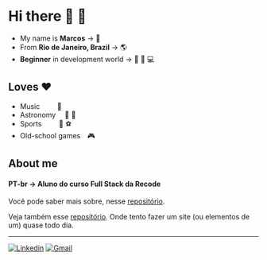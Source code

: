# Hi there :wave: :wave:

- My name is **Marcos** → :man:
- From **Rio de Janeiro, Brazil** → :earth_americas:
- **Beginner** in development world →  :notebook: :construction: :computer:

## Loves :heart:

- Music ⠀⠀⠀:guitar:
- Astronomy ⠀ :telescope: :star2:
- Sports⠀⠀⠀ :basketball: :soccer:
-  Old-school games ⠀:video_game:


## About me

#### PT-br → Aluno do curso Full Stack da Recode
Você pode saber mais sobre, nesse [repositório](https://github.com/arcmarcos/RecodePro2020).

Veja também esse [repositório](https://github.com/arcmarcos/OneSiteDay). Onde tento fazer um site (ou elementos de um) quase todo dia.

---

[![Linkedin](https://img.shields.io/badge/-linkedin-blue?style=for-the-badge&logo=Linkedin&logoColor=white)](https://www.linkedin.com/in/08marcos/) [![Gmail](https://img.shields.io/badge/-my_email-black?style=for-the-badge&logo=gmail&logoColor=white)](mailto:marcos-rj@outlook.com)
